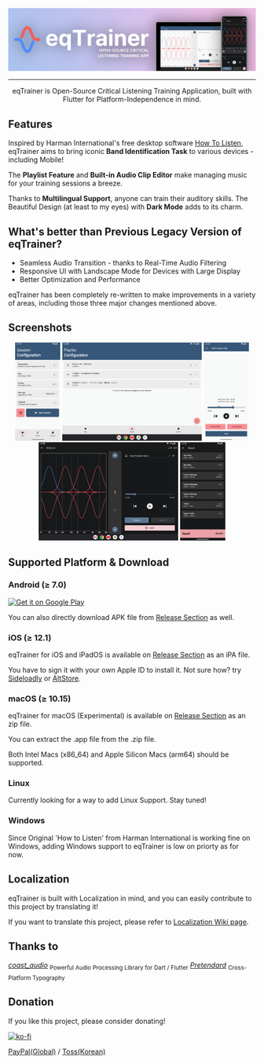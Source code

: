 <div align="center">

<img src="https://raw.githubusercontent.com/potatosalad775/eqTrainer/master/.github/banner.png" alt="banner"/>

-----------------

eqTrainer is Open-Source Critical Listening Training Application, built with Flutter for Platform-Independence in mind.

<div align="left">

## Features

Inspired by Harman International's free desktop software [How To Listen][H2LLink], eqTrainer aims to bring iconic **Band Identification Task** to various devices - including Mobile!

The **Playlist Feature** and **Built-in Audio Clip Editor** make managing music for your training sessions a breeze.

Thanks to **Multilingual Support**, anyone can train their auditory skills. The Beautiful Design (at least to my eyes) with **Dark Mode** adds to its charm.

## What's better than Previous Legacy Version of eqTrainer?

* Seamless Audio Transition - thanks to Real-Time Audio Filtering
* Responsive UI with Landscape Mode for Devices with Large Display
* Better Optimization and Performance

eqTrainer has been completely re-written to make improvements in a variety of areas, including those three major changes mentioned above.

## Screenshots

<div align="center">
  
[<img src="https://raw.githubusercontent.com/potatosalad775/eqTrainer/master/.github/screenshot/1.png"
      alt="screenshot_1"
      height="200"
   />](https://raw.githubusercontent.com/potatosalad775/eqTrainer/master/.github/screenshot/1.png)
[<img src="https://raw.githubusercontent.com/potatosalad775/eqTrainer/master/.github/screenshot/2.png"
      alt="screenshot_2"
      height="200"
   />](https://raw.githubusercontent.com/potatosalad775/eqTrainer/master/.github/screenshot/2.png)
[<img src="https://raw.githubusercontent.com/potatosalad775/eqTrainer/master/.github/screenshot/3.png"
      alt="screenshot_3"
      height="200"
   />](https://raw.githubusercontent.com/potatosalad775/eqTrainer/master/.github/screenshot/3.png)
[<img src="https://raw.githubusercontent.com/potatosalad775/eqTrainer/master/.github/screenshot/4.png"
      alt="screenshot_4"
      height="200"
   />](https://raw.githubusercontent.com/potatosalad775/eqTrainer/master/.github/screenshot/4.png)
[<img src="https://raw.githubusercontent.com/potatosalad775/eqTrainer/master/.github/screenshot/5.png"
      alt="screenshot_5"
      height="200"
   />](https://raw.githubusercontent.com/potatosalad775/eqTrainer/master/.github/screenshot/5.png)

<div align="left">

## Supported Platform & Download

### Android (≥ 7.0)

<a href='https://play.google.com/store/apps/details?id=kr.potatosalad775.eq_trainer&pcampaignid=pcampaignidMKT-Other-global-all-co-prtnr-py-PartBadge-Mar2515-1'>
  <img alt='Get it on Google Play' 
       src='https://play.google.com/intl/en_us/badges/static/images/badges/en_badge_web_generic.png'
       width='200'
  />
</a>

You can also directly download APK file from [Release Section][RELEASE] as well.

### iOS (≥ 12.1)

eqTrainer for iOS and iPadOS is available on [Release Section][RELEASE] as an iPA file.

You have to sign it with your own Apple ID to install it. Not sure how? try [Sideloadly](https://sideloadly.io/) or [AltStore](https://altstore.io/).

### macOS (≥ 10.15)

eqTrainer for macOS (Experimental) is available on [Release Section][RELEASE] as an zip file.

You can extract the .app file from the .zip file.

Both Intel Macs (x86_64) and Apple Silicon Macs (arm64) should be supported.

### Linux

Currently looking for a way to add Linux Support. Stay tuned!

### Windows

Since Original 'How to Listen' from Harman International is working fine on Windows, adding Windows support to eqTrainer is low on priorty as for now.

## Localization

eqTrainer is built with Localization in mind, and you can easily contribute to this project by translating it!

If you want to translate this project, please refer to [Localization Wiki page](https://github.com/potatosalad775/eqTrainer/wiki/Localization).

## Thanks to

*[coast_audio](https://github.com/SKKbySSK/coast_audio)* <sub>Powerful Audio Processing Library for Dart / Flutter</sub>
*[Pretendard](https://github.com/orioncactus/pretendard)* <sub>Cross-Platform Typography</sub>

## Donation

If you like this project, please consider donating!

[![ko-fi](https://ko-fi.com/img/githubbutton_sm.svg)](https://ko-fi.com/B0B1N764X)

[PayPal(Global)][PAYPAL] / [Toss(Korean)][TOSS]

[H2LLink]: http://harmanhowtolisten.blogspot.com/ "How to Listen"
[RELEASE]: https://github.com/potatosalad775/eqTrainer/releases/latest
[PAYPAL]: https://paypal.me/potatosalad775
[TOSS]: https://toss.me/감자샐러드
